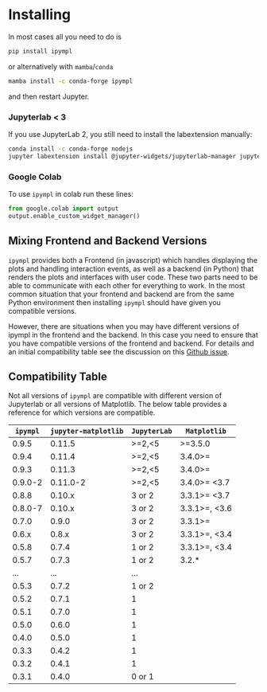 # Installing

In most cases all you need to do is
```bash
pip install ipympl
```
or alternatively with `mamba`/`conda`

```bash
mamba install -c conda-forge ipympl
```

and then restart Jupyter.


### Jupyterlab < 3
If you use JupyterLab 2, you still need to install the labextension manually:

```bash
conda install -c conda-forge nodejs
jupyter labextension install @jupyter-widgets/jupyterlab-manager jupyter-matplotlib
```


<!--
## Sagemath CoCalc
TODO
-->

### Google Colab

To use `ipympl` in colab run these lines:

```python
from google.colab import output
output.enable_custom_widget_manager()
```

## Mixing Frontend and Backend Versions

`ipympl` provides both a Frontend (in javascript) which handles displaying the plots and handling interaction events, as well as a backend (in Python) that renders the plots and interfaces with user code. These two parts need to be able to communicate with each other for everything to work. In the most common situation that your frontend and backend are from the same Python environment then installing `ipympl` should have given you compatible versions.

However, there are situations when you may have different versions of ipympl in the frontend and the backend. In this case you need to ensure that you have compatible versions of the frontend and backend. For details and an initial compatibility table see the discussion on this [Github issue](https://github.com/matplotlib/ipympl/issues/416).


## Compatibility Table

Not all versions of `ipympl` are compatible with different version of Jupyterlab or all versions of Matplotlib. The below table provides a reference for which versions are compatible.

| `ipympl` | `jupyter-matplotlib` | `JupyterLab` | `Matplotlib` |
|----------|----------------------|--------------|--------------|
| 0.9.5    | 0.11.5               | >=2,<5       | >=3.5.0      |
| 0.9.4    | 0.11.4               | >=2,<5       | 3.4.0>=      |
| 0.9.3    | 0.11.3               | >=2,<5       | 3.4.0>=      |
| 0.9.0-2  | 0.11.0-2             | >=2,<5       | 3.4.0>=  <3.7|
| 0.8.8    | 0.10.x               | 3 or 2       | 3.3.1>=  <3.7|
| 0.8.0-7  | 0.10.x               | 3 or 2       | 3.3.1>=, <3.6|
| 0.7.0    | 0.9.0                | 3 or 2       | 3.3.1>=      |
| 0.6.x    | 0.8.x                | 3 or 2       | 3.3.1>=, <3.4|
| 0.5.8    | 0.7.4                | 1 or 2       | 3.3.1>=, <3.4|
| 0.5.7    | 0.7.3                | 1 or 2       | 3.2.*        |
| ...      | ...                  | ...          |              |
| 0.5.3    | 0.7.2                | 1 or 2       |              |
| 0.5.2    | 0.7.1                | 1            |              |
| 0.5.1    | 0.7.0                | 1            |              |
| 0.5.0    | 0.6.0                | 1            |              |
| 0.4.0    | 0.5.0                | 1            |              |
| 0.3.3    | 0.4.2                | 1            |              |
| 0.3.2    | 0.4.1                | 1            |              |
| 0.3.1    | 0.4.0                | 0 or 1       |              |
